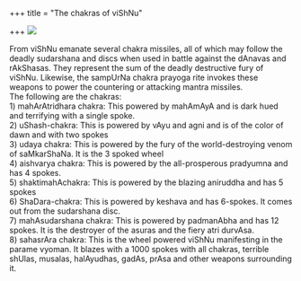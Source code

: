+++
title = "The chakras of viShNu"

+++
[![](https://i0.wp.com/photos1.blogger.com/blogger/2010/410/320/sudarshana.jpg)](http://photos1.blogger.com/blogger/2010/410/1600/sudarshana.jpg)

From viShNu emanate several chakra missiles, all of which may follow the
deadly sudarshana and discs when used in battle against the dAnavas and
rAkShasas. They represent the sum of the deadly destructive fury of
viShNu. Likewise, the sampUrNa chakra prayoga rite invokes these weapons
to power the countering or attacking mantra missiles.  
The following are the chakras:  
1\) mahArAtridhara chakra: This powered by mahAmAyA and is dark hued and
terrifying with a single spoke.  
2\) uShash-chakra: This is powered by vAyu and agni and is of the color
of dawn and with two spokes  
3\) udaya chakra: This is powered by the fury of the world-destroying
venom of saMkarShaNa. It is the 3 spoked wheel  
4\) aishvarya chakra: This is powered by the all-prosperous pradyumna
and has 4 spokes.  
5\) shaktimahAchakra: This is powered by the blazing aniruddha and has 5
spokes  
6\) ShaDara-chakra: This is powered by keshava and has 6-spokes. It
comes out from the sudarshana disc.  
7\) mahAsudarshana chakra: This is powered by padmanAbha and has 12
spokes. It is the destroyer of the asuras and the fiery atri durvAsa.  
8\) sahasrAra chakra: This is the wheel powered viShNu manifesting in
the parame vyoman. It blazes with a 1000 spokes with all chakras,
terrible shUlas, musalas, halAyudhas, gadAs, prAsa and other weapons
surrounding it.
